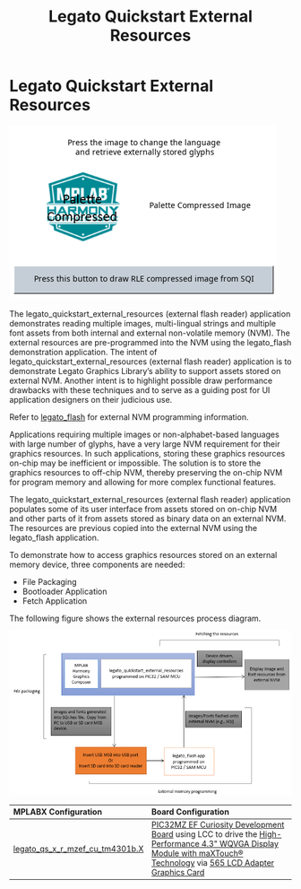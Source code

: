 ﻿---
parent: Example Applications
title: Legato Quickstart External Resources
nav_order: 5
---

# Legato Quickstart External Resources

![](./../../docs/images/legato_quickstart_ext_res.png)

The legato_quickstart_external_resources (external flash reader) application demonstrates reading multiple images, multi-lingual strings and multiple font assets from both internal and external non-volatile memory (NVM).  The external resources are pre-programmed into the NVM using the legato_flash demonstration application.
The intent of legato_quickstart_external_resources (external flash reader) application is to demonstrate Legato Graphics Library’s ability to support assets stored on external NVM.  Another intent is to highlight possible draw performance drawbacks with these techniques and to serve as a guiding post for UI application designers on their judicious use.

Refer to [legato_flash](../legato_flash/readme.md) for external NVM programming information.

Applications requiring multiple images or non-alphabet-based languages with large number of glyphs, have a very large NVM requirement for their graphics resources.   In such applications, storing these graphics resources on-chip may be inefficient or impossible.  The solution is to store the graphics resources to off-chip NVM, thereby preserving the on-chip NVM for program memory and allowing for more complex functional features.

The legato_quickstart_external_resources (external flash reader) application populates some of its user interface from assets stored on on-chip NVM and other parts of it from assets stored as binary data on an external NVM.   The resources are previous copied into the external NVM using the legato_flash application.

To demonstrate how to access graphics resources stored on an external memory device, three components are needed:

* File Packaging 
* Bootloader Application 
* Fetch Application 

The following figure shows the external resources process diagram.

![](./../../docs/images/external_resources_flash_reader_diagram.png)

|MPLABX Configuration|Board Configuration|
|:-------------------|:------------------|
|[legato_qs_x_r_mzef_cu_tm4301b.X](./firmware/legato_qs_x_r_mzef_cu_tm4301b.X/readme.md)|[PIC32MZ EF Curiosity Development Board](https://www.microchip.com/DevelopmentTools/ProductDetails/PartNO/DM320209) using LCC to drive the [High-Performance 4.3" WQVGA Display Module with maXTouch® Technology](https://www.microchip.com/DevelopmentTools/ProductDetails/PartNO/AC320005-4) via [565 LCD Adapter Graphics Card](https://www.microchip.com/Developmenttools/ProductDetails/AC320212)|
